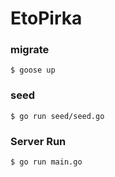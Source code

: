 # EtoPirka

### migrate

```
$ goose up
```

### seed

```
$ go run seed/seed.go
```

### Server Run

```
$ go run main.go
```
